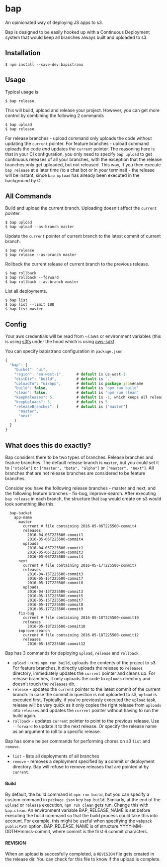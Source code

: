 # bap

An opinionated way of deploying JS apps to s3.

Bap is designed to be easily hooked up with a Continuous Deployment system that would keep all branches always built and uploaded to s3.

## Installation

    $ npm install --save-dev bapistrano

## Usage

Typical usage is

    $ bap release

This will build, upload and release your project. However, you can get more control by combining the following 2 commands

    $ bap upload
    $ bap release

For release branches - upload command only uploads the code without updating the `current` pointer. For feature branches - upload command uploads the code *and* updates the `current` pointer. The reasoning here is that in your CI configuration, you only need to specify `bap upload` to get continuous releases of all your branches, with the exception that the release branches only get uploaded, but not released. This way, if you then execute `bap release` at a later time (to a chat bot or in your terminal) - the release will be instant, since `bap upload` has already been executed in the background by CI.

## All Commands

Build and upload the current branch. Uploading doesn't affect the `current` pointer.

    $ bap upload
    $ bap upload --as-branch master

Update the `current` pointer of current branch to the latest commit of current branch.

    $ bap release
    $ bap release --as-branch master

Rollback the current release of current branch to the previous release.

    $ bap rollback
    $ bap rollback --forward
    $ bap rollback --as-branch master

List all deployments.
    
    $ bap list
    $ bap list --limit 100
    $ bap list master

## Config

Your aws credentials will be read from ~/.aws or environment variables (this is using [s3fs](https://www.npmjs.com/package/s3fs) under the hood which is using [aws-sdk](https://www.npmjs.com/package/aws-sdk)).

You can specify bapistrano configuration in `package.json`:

```js
{
  "bap": {
    "bucket": "ui",
    "region": "eu-west-1",      # default is us-west-1
    "distDir": "build",         # default is `.`
    "uploadTo": "ui/app",       # default is package.json#name
    "build": false,             # default is "npm run build"
    "clean": false,             # default is "npm run clean"
    "keepReleases": 5,          # default is -1, which keeps all releases
    "keepUploads": 5,           # default is 5
    "releaseBranches": [        # default is ["master"]
      "master",
      "next"
    ]
  }
}
```

## What does this do exactly?

Bap considers there to be two types of branches. Release branches and feature branches. The default release branch is `master`, but you could set it to `["stable"]` or `["master", "beta", "alpha"]` or `["master", "next"]`. All branches that are not release branches are considered to be feature branches.

Consider you have the following release branches - master and next, and the following feature branches - fix-bug, improve-search. After executing `bap release` in each branch, the structure that `bap` would create on s3 would look something like this:

```
  bap-bucket
    app-name
      master
        current # file containing 2016-05-06T225500-commit4
        releases
          2016-04-05T225500-commit1
          2016-05-06T225500-commit4
        uploads
          2016-04-05T225500-commit1
          2016-05-06T225500-commit3
          2016-05-06T225500-commit4
      next
        current # file containing 2016-05-17T225500-commit7
        releases
          2016-04-15T225500-commit3
          2016-05-15T225500-commit7
          2016-05-17T225500-commit8
        uploads
          2016-04-15T225500-commit3
          2016-05-15T225500-commit5
          2016-05-15T225500-commit7
          2016-05-17T225500-commit8
          2016-05-17T225500-commit9
      fix-bug
        current # file containing 2016-05-18T225500-commit10
        releases
          2016-05-18T225500-commit10
      improve-search
        current # file containing 2016-05-18T225500-commit12
        releases
          2016-05-18T225500-commit12
```

Bap has 3 commands for deploying `upload`, `release` and `rollback`.

- `upload` - runs `npm run build`, uploads the contents of the project to s3. For feature branches, it directly uploads the release to `releases` directory, immediately updates the `current` pointer and cleans up. For release branches, it only uploads the code to `uploads` directory and doesn't touch the `releases` dir.
- `release` - updates the `current` pointer to the latest commit of the current branch. In case the commit in question is not uploaded to s3, `upload` is executed first. Typically, if you're previously executed the `upload` task, release will be very quick as it only copies the right release from `uploads` into `releases` and updates the `current` pointer without having to run the build again.
- `rollback` - updates `current` pointer to point to the previous release. Use `--forward` to update it to the next release. Or specify the release name as an argument to roll to a specific release.

Bap has some helper commands for performing chores on s3 `list` and `remove`.

- `list` - lists all deployments of all branches
- `remove` - removes a deployment specified by a commit or deployment directory. Bap will refuse to remove releases that are pointed at by `current`.

#### Build

By default, the build command is `npm run build`, but you can specify a custom command in `package.json` key `bap.build`. Similarly, at the end of the `upload` or `release` execution, `npm run clean` gets run. Change this with `bap.clean`. An environment variable BAP_RELEASE_NAME is set before executing the build command so that the build process could take this into account. For example, this might be useful when specifying the `webpack` `publicPath` option. BAP_RELEASE_NAME is of structure YYYY-MM-DDTHHmmss-commit, where commit is the first 6 commit characters.

#### REVISION

When an upload is succesfully completed, a `REVISION` file gets created in the release dir. You can check for this file to know if the upload is complete.
